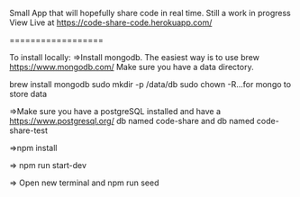 Small App that will hopefully share code in real time. Still a work in progress
View Live at https://code-share-code.herokuapp.com/

==================

To install locally:
=>Install mongodb. 
The easiest way is to use brew https://www.mongodb.com/
Make sure you have a data directory. 

  brew install mongodb
  sudo mkdir -p /data/db
  sudo chown -R...for mongo to store data

=>Make sure you have a postgreSQL installed and have a https://www.postgresql.org/
db named code-share and db named code-share-test

=>npm install

=> npm run start-dev

=> Open new terminal and npm run seed




